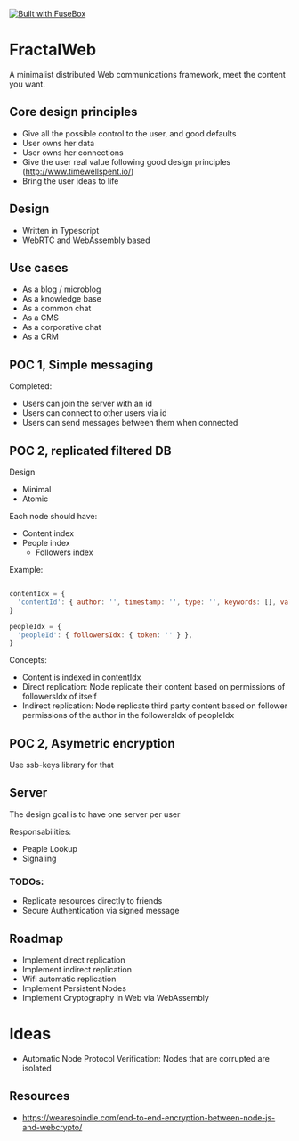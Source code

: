 [![Built with FuseBox](https://img.shields.io/badge/%F0%9F%94%A5-fusebox-1c78c0.svg)](https://github.com/fuse-box/fuse-box)
# FractalWeb

A minimalist distributed Web communications framework, meet the content you want.

## Core design principles

- Give all the possible control to the user, and good defaults
- User owns her data
- User owns her connections
- Give the user real value following good design principles (http://www.timewellspent.io/)
- Bring the user ideas to life

## Design

- Written in Typescript
- WebRTC and WebAssembly based

## Use cases

- As a blog / microblog
- As a knowledge base
- As a common chat
- As a CMS
- As a corporative chat
- As a CRM

## POC 1, Simple messaging

Completed:

- Users can join the server with an id
- Users can connect to other users via id
- Users can send messages between them when connected

## POC 2, replicated filtered DB

Design

- Minimal
- Atomic

Each node should have:

- Content index
- People index
  - Followers index

Example:

```javascript

contentIdx = {
  'contentId': { author: '', timestamp: '', type: '', keywords: [], value: '' },
}

peopleIdx = {
  'peopleId': { followersIdx: { token: '' } },
}

```

Concepts:

- Content is indexed in contentIdx
- Direct replication: Node replicate their content based on permissions of followersIdx of itself
- Indirect replication: Node replicate third party content based on follower permissions of the author in the followersIdx of peopleIdx

## POC 2, Asymetric encryption

Use ssb-keys library for that

## Server

The design goal is to have one server per user

Responsabilities:

- Peaple Lookup
- Signaling

### TODOs:

- Replicate resources directly to friends
- Secure Authentication via signed message

## Roadmap

- Implement direct replication
- Implement indirect replication
- Wifi automatic replication
- Implement Persistent Nodes
- Implement Cryptography in Web via WebAssembly

# Ideas

- Automatic Node Protocol Verification: Nodes that are corrupted are isolated

## Resources

- https://wearespindle.com/end-to-end-encryption-between-node-js-and-webcrypto/
